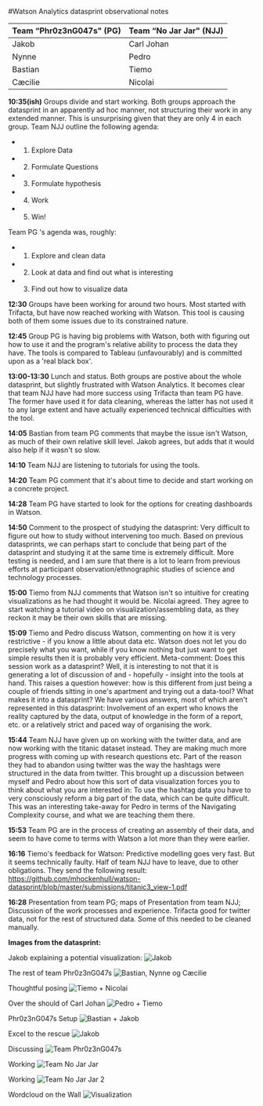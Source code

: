 #Watson Analytics datasprint observational notes

Team “Phr0z3nG047s" (PG) | Team “No Jar Jar" (NJJ)
-------- | --------
Jakob | Carl Johan
Nynne | Pedro
Bastian | Tiemo
Cæcilie | Nicolai

**10:35(ish)**
Groups divide and start working. Both groups approach the datasprint in an apparently ad hoc manner, not structuring their work 
in any extended manner. This is unsurprising given that they are only 4 in each group. Team NJJ outline the following agenda:
- 1. Explore Data
- 2. Formulate Questions
- 3. Formulate hypothesis
- 4. Work
- 5. Win!

Team PG 's agenda was, roughly:
- 1. Explore and clean data
- 2. Look at data and find out what is interesting
- 3. Find out how to visualize data

**12:30**
Groups have been working for around two hours. Most started with Trifacta, but have now reached working with Watson. 
This tool is causing both of them some issues due to its constrained nature. 

**12:45**
Group PG is having big problems with Watson, both with figuring out how to use it and the program's relative ability to process the data 
they have. The tools is compared to Tableau (unfavourably) and is committed upon as a 'real black box'. 

**13:00-13:30**
Lunch and status. Both groups are postive about the whole datasprint, but slightly frustrated with Watson Analytics. It becomes clear that 
team NJJ have had more success using Trifacta than team PG have. The former have used it for data cleaning, whereas the latter has not used
it to any large extent and have actually experienced technical difficulties with the tool. 

**14:05**
Bastian from team PG comments that maybe the issue isn't Watson, as much of their own relative skill level. Jakob agrees, but adds 
that it would also help if it wasn't so slow. 

**14:10**
Team NJJ are listening to tutorials for using the tools. 

**14:20**
Team PG comment that it's about time to decide and start working on a concrete project.

**14:28**
Team PG have started to look for the options for creating dashboards in Watson. 

**14:50**
Comment to the prospect of studying the datasprint: Very difficult to figure out how to study without intervening too much. Based on previous datasprints, we can perhaps start to conclude that being part of the datasprint and studying it at the same time is extremely difficult. More testing is needed, and I am sure that there is a lot to learn from previous efforts at participant observation/ethnographic studies of science and technology processes. 

**15:00**
Tiemo from NJJ comments that Watson isn't so intuitive for creating visualizations as he had thought it would be. Nicolai agreed. They agree to start watching a tutorial video on visualization/assembling data, as they reckon it may be their own skills that are missing. 

**15:09**
Tiemo and Pedro discuss Watson, commenting on how it is very restrictive - if you know a little about data etc. Watson does not let you do precisely what you want, while if you know nothing but just want to get simple results then it is probably very efficient. 
Meta-comment: Does this session work as a datasprint? Well, it is interesting to not that it is generating a lot of discussion of and - hopefully - insight into the tools at hand. This raises a question however: how is this different from just being a couple of friends sitting in one's apartment and trying out a data-tool? What makes it into a datasprint? We have various answers, most of which aren't represented in this datasprint: Involvement of an expert who knows the reality captured by the data, output of knowledge in the form of a report, etc. or a relatively strict and paced way of organising the work. 

**15:44**
Team NJJ have given up on working with the twitter data, and are now working with the titanic dataset instead. They are making much more progress with coming up with research questions etc. Part of the reason they had to abandon using twitter was the way the hashtags were structured in the data from twitter. This brought up a discussion between myself and Pedro about how this sort of data visualization forces you to think about what you are interested in: To use the hashtag data you have to very consciously reform a big part of the data, which can be quite difficult. This was an interesting take-away for Pedro in terms of the Navigating Complexity course, and what we are teaching them there. 

**15:53**
Team PG are in the process of creating an assembly of their data, and seem to have come to terms with Watson a lot more than they were earlier. 

**16:16**
Tiemo's feedback for Watson: Predictive modelling goes very fast. But it seems technically faulty. Half of team NJJ have to leave, due to other obligations. They send the following result: 
https://github.com/mhockenhull/watson-datasprint/blob/master/submissions/titanic3_view-1.pdf

**16:28**
Presentation from team PG; maps of 
Presentation from team NJJ; 
Discussion of the work processes and experience. Trifacta good for twitter data, not for the rest of structured data. Some of this needed to be cleaned manually. 

**Images from the datasprint:**

Jakob explaining a potential visualization:
![Jakob](/images/DSC_0101.JPG)

The rest of team Phr0z3nG047s
![Bastian, Nynne og Cæcilie](/images/DSC_0102.JPG)

Thoughtful posing
![Tiemo + Nicolai](/images/DSC_0103.JPG)

Over the should of Carl Johan
![Pedro + Tiemo](/images/DSC_0104.JPG)

Phr0z3nG047s Setup
![Bastian + Jakob](/images/DSC_0105.JPG)

Excel to the rescue
![Jakob](/images/DSC_0107.JPG)

Discussing
![Team Phr0z3nG047s](/images/DSC_0108.JPG)

Working
![Team No Jar Jar](/images/DSC_0109.JPG)

Working
![Team No Jar Jar 2](/images/DSC_0110.JPG)

Wordcloud on the Wall
![Visualization](/images/DSC_0111.JPG)

